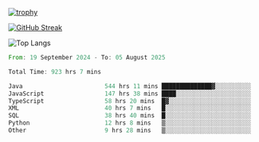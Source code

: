 <!--
**ren-joey/ren-joey** is a ✨ _special_ ✨ repository because its `README.md` (this file) appears on your GitHub profile.

Here are some ideas to get you started:

- 🔭 I’m currently working on ...
- 🌱 I’m currently learning ...
- 👯 I’m looking to collaborate on ...
- 🤔 I’m looking for help with ...
- 💬 Ask me about ...
- 📫 How to reach me: ...
- 😄 Pronouns: ...
- ⚡ Fun fact: ...
-->

[![trophy](https://github-profile-trophy.vercel.app/?username=ren-joey&theme=darkhub&column=5)](https://github.com/ren-joey)

[![GitHub Streak](https://streak-stats.demolab.com/?user=ren-joey&theme=dark)](https://github.com/ren-joey)

![Top Langs](https://github-readme-stats.vercel.app/api/top-langs?username=ren-joey&show_icons=true&layout=compact&locale=en&hide=html,CSS,scss,Pug,Twig&theme=dark)

<!--[![Waka_time](https://github-readme-stats.vercel.app/api/wakatime?username=joeyren&theme=dark)](https://github.com/ren-joey)-->

<!--START_SECTION:waka-->

```rust
From: 19 September 2024 - To: 05 August 2025

Total Time: 923 hrs 7 mins

Java                       544 hrs 11 mins ██████████████▓░░░░░░░░░░   58.35 %
JavaScript                 147 hrs 38 mins ████░░░░░░░░░░░░░░░░░░░░░   15.83 %
TypeScript                 58 hrs 20 mins  █▓░░░░░░░░░░░░░░░░░░░░░░░   06.26 %
XML                        40 hrs 7 mins   █░░░░░░░░░░░░░░░░░░░░░░░░   04.30 %
SQL                        38 hrs 40 mins  █░░░░░░░░░░░░░░░░░░░░░░░░   04.15 %
Python                     12 hrs 8 mins   ▒░░░░░░░░░░░░░░░░░░░░░░░░   01.30 %
Other                      9 hrs 28 mins   ▒░░░░░░░░░░░░░░░░░░░░░░░░   01.02 %
```

<!--END_SECTION:waka-->

